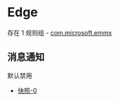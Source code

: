 # Edge

存在 1 规则组 - [com.microsoft.emmx](/src/apps/com.microsoft.emmx.ts)

## 消息通知

默认禁用

- [快照-0](https://i.gkd.li/i/13646187)
